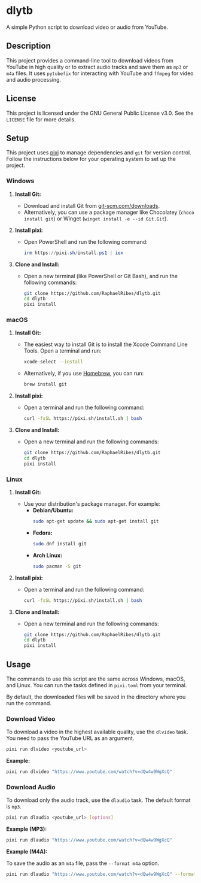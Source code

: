 # dlytb

A simple Python script to download video or audio from YouTube.

## Description

This project provides a command-line tool to download videos from YouTube in high quality or to extract audio tracks and save them as `mp3` or `m4a` files. It uses `pytubefix` for interacting with YouTube and `ffmpeg` for video and audio processing.

## License

This project is licensed under the GNU General Public License v3.0. See the `LICENSE` file for more details.

## Setup

This project uses [pixi](https://pixi.sh/) to manage dependencies and `git` for version control. Follow the instructions below for your operating system to set up the project.

### Windows

1.  **Install Git:**
    - Download and install Git from [git-scm.com/downloads](https://git-scm.com/downloads).
    - Alternatively, you can use a package manager like Chocolatey (`choco install git`) or Winget (`winget install -e --id Git.Git`).

2.  **Install pixi:**
    - Open PowerShell and run the following command:
      ```powershell
      irm https://pixi.sh/install.ps1 | iex
      ```

3.  **Clone and Install:**
    - Open a new terminal (like PowerShell or Git Bash), and run the following commands:
      ```bash
      git clone https://github.com/RaphaelRibes/dlytb.git
      cd dlytb
      pixi install
      ```

### macOS

1.  **Install Git:**
    - The easiest way to install Git is to install the Xcode Command Line Tools. Open a terminal and run:
      ```bash
      xcode-select --install
      ```
    - Alternatively, if you use [Homebrew](https://brew.sh/), you can run:
      ```bash
      brew install git
      ```

2.  **Install pixi:**
    - Open a terminal and run the following command:
      ```bash
      curl -fsSL https://pixi.sh/install.sh | bash
      ```

3.  **Clone and Install:**
    - Open a new terminal and run the following commands:
      ```bash
      git clone https://github.com/RaphaelRibes/dlytb.git
      cd dlytb
      pixi install
      ```

### Linux

1.  **Install Git:**
    - Use your distribution's package manager. For example:
      - **Debian/Ubuntu:**
        ```bash
        sudo apt-get update && sudo apt-get install git
        ```
      - **Fedora:**
        ```bash
        sudo dnf install git
        ```
      - **Arch Linux:**
        ```bash
        sudo pacman -S git
        ```

2.  **Install pixi:**
    - Open a terminal and run the following command:
      ```bash
      curl -fsSL https://pixi.sh/install.sh | bash
      ```

3.  **Clone and Install:**
    - Open a new terminal and run the following commands:
      ```bash
      git clone https://github.com/RaphaelRibes/dlytb.git
      cd dlytb
      pixi install
      ```

## Usage

The commands to use this script are the same across Windows, macOS, and Linux. You can run the tasks defined in `pixi.toml` from your terminal.

By default, the downloaded files will be saved in the directory where you run the command.

### Download Video

To download a video in the highest available quality, use the `dlvideo` task. You need to pass the YouTube URL as an argument.

```bash
pixi run dlvideo <youtube_url>
```

**Example:**

```bash
pixi run dlvideo "https://www.youtube.com/watch?v=dQw4w9WgXcQ"
```

### Download Audio

To download only the audio track, use the `dlaudio` task. The default format is `mp3`.

```bash
pixi run dlaudio <youtube_url> [options]
```

**Example (MP3):**

```bash
pixi run dlaudio "https://www.youtube.com/watch?v=dQw4w9WgXcQ"
```

**Example (M4A):**

To save the audio as an `m4a` file, pass the `--format m4a` option.

```bash
pixi run dlaudio "https://www.youtube.com/watch?v=dQw4w9WgXcQ" --format m4a
```
